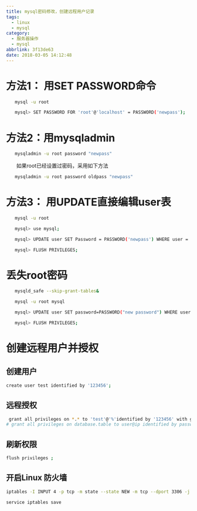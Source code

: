 ```yaml
---
title: mysql密码修改，创建远程用户记录
tags:
  - linux
  - mysql
category:
  - 服务器操作
  - mysql
abbrlink: 3f13de63
date: 2018-03-05 14:12:48
---
```



# 方法1： 用SET PASSWORD命令
```bash
　　mysql -u root

　　mysql> SET PASSWORD FOR 'root'@'localhost' = PASSWORD('newpass');
```
<!--more-->

# 方法2：用mysqladmin
```bash
　　mysqladmin -u root password "newpass"
```
　　如果root已经设置过密码，采用如下方法
```bash
　　mysqladmin -u root password oldpass "newpass"
```

# 方法3： 用UPDATE直接编辑user表
```bash
　　mysql -u root

　　mysql> use mysql;

　　mysql> UPDATE user SET Password = PASSWORD('newpass') WHERE user = 'root';

　　mysql> FLUSH PRIVILEGES;
```
# 丢失root密码
```bash
　　mysqld_safe --skip-grant-tables&

　　mysql -u root mysql

　　mysql> UPDATE user SET password=PASSWORD("new password") WHERE user='root';

　　mysql> FLUSH PRIVILEGES;
```

# 创建远程用户并授权
## 创建用户
```bash
create user test identified by '123456';
```
## 远程授权
```bash
 grant all privileges on *.* to 'test'@'%'identified by '123456' with grant option;
# grant all privileges on database.table to user@ip identified by password with grant option;

```
## 刷新权限
```bash
flush privileges ;
```

## 开启Linux 防火墙
```bash
iptables -I INPUT 4 -p tcp -m state --state NEW -m tcp --dport 3306 -j ACCEPT     #允许 3306  端口

service iptables save
```
